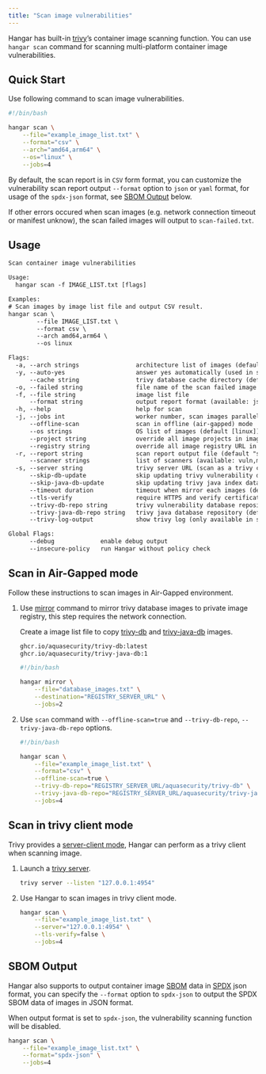 ```yaml
---
title: "Scan image vulnerabilities"
---
```


Hangar has built-in [trivy](https://aquasecurity.github.io/trivy/)’s container image scanning function. You can use `hangar scan` command for scanning multi-platform container image vulnerabilities.

## Quick Start

Use following command to scan image vulnerabilities.

```bash
#!/bin/bash

hangar scan \
    --file="example_image_list.txt" \
    --format="csv" \
    --arch="amd64,arm64" \
    --os="linux" \
    --jobs=4
```

By default, the scan report is in `CSV` form format, you can customize the vulnerability scan report output `--format` option to `json` or `yaml` format, for usage of the `spdx-json` format, see [SBOM Output](#sbom-output) below.

If other errors occured when scan images (e.g. network connection timeout or manifest unknow), the scan failed images will output to `scan-failed.txt`.

## Usage

```txt title="hangar scan --help"
Scan container image vulnerabilities

Usage:
  hangar scan -f IMAGE_LIST.txt [flags]

Examples:
# Scan images by image list file and output CSV result.
hangar scan \
        --file IMAGE_LIST.txt \
        --format csv \
        --arch amd64,arm64 \
        --os linux

Flags:
  -a, --arch strings                architecture list of images (default [amd64,arm64])
  -y, --auto-yes                    answer yes automatically (used in shell script)
      --cache string                trivy database cache directory (default "/home/starry-s/.cache/trivy")
  -o, --failed string               file name of the scan failed image list (default "scan-failed.txt")
  -f, --file string                 image list file
      --format string               output report format (available: json/yaml/csv/spdx-json) (default "csv")
  -h, --help                        help for scan
  -j, --jobs int                    worker number, scan images parallelly (1-20) (default 1)
      --offline-scan                scan in offline (air-gapped) mode
      --os strings                  OS list of images (default [linux])
      --project string              override all image projects in image list
      --registry string             override all image registry URL in image list
  -r, --report string               scan report output file (default "scan-report.[FORMAT]")
      --scanner strings             list of scanners (available: vuln,misconfig,secret,license) (default [vuln])
  -s, --server string               trivy server URL (scan as a trivy client mode)
      --skip-db-update              skip updating trivy vulnerability database
      --skip-java-db-update         skip updating trivy java index database
      --timeout duration            timeout when mirror each images (default 10m0s)
      --tls-verify                  require HTTPS and verify certificates (default true)
      --trivy-db-repo string        trivy vulnerability database repository (default "ghcr.io/aquasecurity/trivy-db")
      --trivy-java-db-repo string   trivy java database repository (default "ghcr.io/aquasecurity/trivy-java-db")
      --trivy-log-output            show trivy log (only available in single worker mode)

Global Flags:
      --debug             enable debug output
      --insecure-policy   run Hangar without policy check
```

## Scan in Air-Gapped mode

Follow these instructions to scan images in Air-Gapped environment.

1. Use [mirror](/docs/v1.8/mirror/mirror) command to mirror trivy database images to private image registry, this step requires the network connection.

    Create a image list file to copy [trivy-db](https://github.com/aquasecurity/trivy-db/pkgs/container/trivy-db) and [trivy-java-db](https://github.com/aquasecurity/trivy-java-db/pkgs/container/trivy-java-db) images.

    ```txt title="database_images.txt"
    ghcr.io/aquasecurity/trivy-db:latest
    ghcr.io/aquasecurity/trivy-java-db:1
    ```

    ```bash
    #!/bin/bash

    hangar mirror \
        --file="database_images.txt" \
        --destination="REGISTRY_SERVER_URL" \
        --jobs=2
    ```

1. Use `scan` command with `--offline-scan=true` and `--trivy-db-repo`, `--trivy-java-db-repo` options.

    ```bash
    #!/bin/bash

    hangar scan \
        --file="example_image_list.txt" \
        --format="csv" \
        --offline-scan=true \
        --trivy-db-repo="REGISTRY_SERVER_URL/aquasecurity/trivy-db" \
        --trivy-java-db-repo="REGISTRY_SERVER_URL/aquasecurity/trivy-java-db" \
        --jobs=4
    ```

## Scan in trivy client mode

Trivy provides a [server-client mode](https://aquasecurity.github.io/trivy/v0.50/docs/references/modes/client-server/), Hangar can perform as a trivy client when scanning image.

1. Launch a [trivy server](https://aquasecurity.github.io/trivy/v0.50/docs/references/configuration/cli/trivy_server/).

    ```bash
    trivy server --listen "127.0.0.1:4954"
    ```

1. Use Hangar to scan images in trivy client mode.

    ```bash
    hangar scan \
        --file="example_image_list.txt" \
        --server="127.0.0.1:4954" \
        --tls-verify=false \
        --jobs=4
    ```

## SBOM Output

Hangar also supports to output container image [SBOM](https://cyclonedx.org/capabilities/sbom/) data in [SPDX](https://spdx.dev/) json format, you can specify the `--format` option to `spdx-json` to output the SPDX SBOM data of images in JSON format.

When output format is set to `spdx-json`, the vulnerability scanning function will be disabled.

```bash
hangar scan \
    --file="example_image_list.txt" \
    --format="spdx-json" \
    --jobs=4
```
